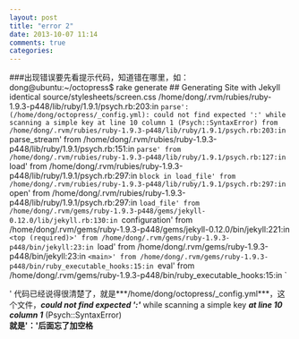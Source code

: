 ```yaml
---
layout: post
title: "error 2"
date: 2013-10-07 11:14
comments: true
categories: 
---
```


###出现错误要先看提示代码，知道错在哪里，如：
	dong@ubuntu:~/octopress$ rake generate
	## Generating Site with Jekyll
	identical source/stylesheets/screen.css 
	/home/dong/.rvm/rubies/ruby-1.9.3-p448/lib/ruby/1.9.1/psych.rb:203:in `parse': (/home/dong/octopress/_config.yml): could not find expected ':' while scanning a simple key at line 10 column 1 (Psych::SyntaxError)
		from /home/dong/.rvm/rubies/ruby-1.9.3-p448/lib/ruby/1.9.1/psych.rb:203:in `parse_stream'
		from /home/dong/.rvm/rubies/ruby-1.9.3-p448/lib/ruby/1.9.1/psych.rb:151:in `parse'
		from /home/dong/.rvm/rubies/ruby-1.9.3-p448/lib/ruby/1.9.1/psych.rb:127:in `load'
		from /home/dong/.rvm/rubies/ruby-1.9.3-p448/lib/ruby/1.9.1/psych.rb:297:in `block in load_file'
		from /home/dong/.rvm/rubies/ruby-1.9.3-p448/lib/ruby/1.9.1/psych.rb:297:in `open'
		from /home/dong/.rvm/rubies/ruby-1.9.3-p448/lib/ruby/1.9.1/psych.rb:297:in `load_file'
		from /home/dong/.rvm/gems/ruby-1.9.3-p448/gems/jekyll-0.12.0/lib/jekyll.rb:130:in `configuration'
		from /home/dong/.rvm/gems/ruby-1.9.3-p448/gems/jekyll-0.12.0/bin/jekyll:221:in `<top (required)>'
		from /home/dong/.rvm/gems/ruby-1.9.3-p448/bin/jekyll:23:in `load'
		from /home/dong/.rvm/gems/ruby-1.9.3-p448/bin/jekyll:23:in `<main>'
		from /home/dong/.rvm/gems/ruby-1.9.3-p448/bin/ruby_executable_hooks:15:in `eval'
		from /home/dong/.rvm/gems/ruby-1.9.3-p448/bin/ruby_executable_hooks:15:in `<main>'
代码已经说得很清楚了，就是***/home/dong/octopress/_config.yml***，这个文件，***could not find expected ':'*** while scanning a simple key ***at line 10 column 1*** (Psych::SyntaxError)  
**就是'：'后面忘了加空格**

